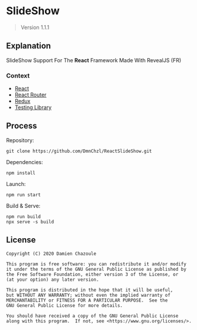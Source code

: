 # SlideShow

> Version 1.1.1

## Explanation

SlideShow Support For The **React** Framework Made With RevealJS (FR)

### Context

- [React](https://reactjs.org/)
- [React Router](https://reacttraining.com/react-router/)
- [Redux](https://redux.js.org/)
- [Testing Library](https://testing-library.com/)

## Process

Repository:

```
git clone https://github.com/DmnChzl/ReactSlideShow.git
```

Dependencies:

```
npm install
```

Launch:

```
npm run start
```

Build & Serve:

```
npm run build
npx serve -s build
```

## License

```
Copyright (C) 2020 Damien Chazoule

This program is free software: you can redistribute it and/or modify
it under the terms of the GNU General Public License as published by
the Free Software Foundation, either version 3 of the License, or
(at your option) any later version.

This program is distributed in the hope that it will be useful,
but WITHOUT ANY WARRANTY; without even the implied warranty of
MERCHANTABILITY or FITNESS FOR A PARTICULAR PURPOSE.  See the
GNU General Public License for more details.

You should have received a copy of the GNU General Public License
along with this program.  If not, see <https://www.gnu.org/licenses/>.
```
